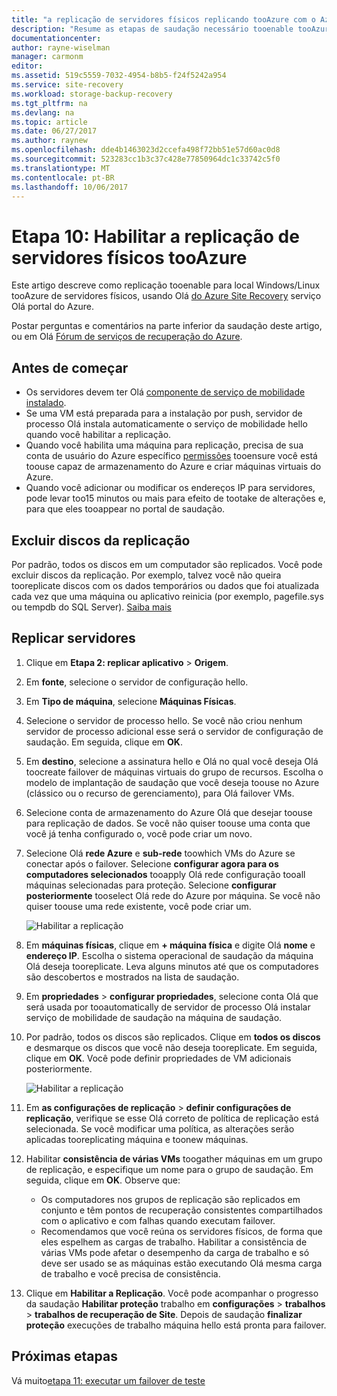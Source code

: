 ```yaml
---
title: "a replicação de servidores físicos replicando tooAzure com o Azure Site Recovery aaaEnable | Microsoft Docs"
description: "Resume as etapas de saudação necessário tooenable tooAzure de replicação de servidores físicos, usando o serviço do Azure Site Recovery Olá"
documentationcenter: 
author: rayne-wiselman
manager: carmonm
editor: 
ms.assetid: 519c5559-7032-4954-b8b5-f24f5242a954
ms.service: site-recovery
ms.workload: storage-backup-recovery
ms.tgt_pltfrm: na
ms.devlang: na
ms.topic: article
ms.date: 06/27/2017
ms.author: raynew
ms.openlocfilehash: dde4b1463023d2ccefa498f72bb51e57d60ac0d8
ms.sourcegitcommit: 523283cc1b3c37c428e77850964dc1c33742c5f0
ms.translationtype: MT
ms.contentlocale: pt-BR
ms.lasthandoff: 10/06/2017
---
```

# <a name="step-10-enable-replication-for-physical-servers-tooazure"></a>Etapa 10: Habilitar a replicação de servidores físicos tooAzure


Este artigo descreve como replicação tooenable para local Windows/Linux tooAzure de servidores físicos, usando Olá [do Azure Site Recovery](site-recovery-overview.md) serviço Olá portal do Azure.

Postar perguntas e comentários na parte inferior da saudação deste artigo, ou em Olá [Fórum de serviços de recuperação do Azure](https://social.msdn.microsoft.com/forums/azure/home?forum=hypervrecovmgr).


## <a name="before-you-start"></a>Antes de começar

- Os servidores devem ter Olá [componente de serviço de mobilidade instalado](physical-walkthrough-install-mobility.md).
- Se uma VM está preparada para a instalação por push, servidor de processo Olá instala automaticamente o serviço de mobilidade hello quando você habilitar a replicação.
- Quando você habilita uma máquina para replicação, precisa de sua conta de usuário do Azure específico [permissões](site-recovery-role-based-linked-access-control.md#permissions-required-to-enable-replication-for-new-virtual-machines) tooensure você está toouse capaz de armazenamento do Azure e criar máquinas virtuais do Azure.
- Quando você adicionar ou modificar os endereços IP para servidores, pode levar too15 minutos ou mais para efeito de tootake de alterações e, para que eles tooappear no portal de saudação.


## <a name="exclude-disks-from-replication"></a>Excluir discos da replicação

Por padrão, todos os discos em um computador são replicados. Você pode excluir discos da replicação. Por exemplo, talvez você não queira tooreplicate discos com os dados temporários ou dados que foi atualizada cada vez que uma máquina ou aplicativo reinicia (por exemplo, pagefile.sys ou tempdb do SQL Server). [Saiba mais](site-recovery-exclude-disk.md)

## <a name="replicate-servers"></a>Replicar servidores

1. Clique em **Etapa 2: replicar aplicativo** > **Origem**.
2. Em **fonte**, selecione o servidor de configuração hello.
3. Em **Tipo de máquina**, selecione **Máquinas Físicas**.
4. Selecione o servidor de processo hello. Se você não criou nenhum servidor de processo adicional esse será o servidor de configuração de saudação. Em seguida, clique em **OK**.
5. Em **destino**, selecione a assinatura hello e Olá no qual você deseja Olá toocreate failover de máquinas virtuais do grupo de recursos. Escolha o modelo de implantação de saudação que você deseja toouse no Azure (clássico ou o recurso de gerenciamento), para Olá failover VMs.
6. Selecione conta de armazenamento do Azure Olá que desejar toouse para replicação de dados. Se você não quiser toouse uma conta que você já tenha configurado o, você pode criar um novo.
7. Selecione Olá **rede Azure** e **sub-rede** toowhich VMs do Azure se conectar após o failover. Selecione **configurar agora para os computadores selecionados** tooapply Olá rede configuração tooall máquinas selecionadas para proteção. Selecione **configurar posteriormente** tooselect Olá rede do Azure por máquina. Se você não quiser toouse uma rede existente, você pode criar um.

    ![Habilitar a replicação](./media/physical-walkthrough-enable-replication/targetsettings.png)

8. Em **máquinas físicas**, clique em **+ máquina física** e digite Olá **nome** e **endereço IP**. Escolha o sistema operacional de saudação da máquina Olá deseja tooreplicate. Leva alguns minutos até que os computadores são descobertos e mostrados na lista de saudação.
9. Em **propriedades** > **configurar propriedades**, selecione conta Olá que será usada por tooautomatically de servidor de processo Olá instalar serviço de mobilidade de saudação na máquina de saudação.
10. Por padrão, todos os discos são replicados. Clique em **todos os discos** e desmarque os discos que você não deseja tooreplicate. Em seguida, clique em **OK**. Você pode definir propriedades de VM adicionais posteriormente.

    ![Habilitar a replicação](./media/physical-walkthrough-enable-replication/enable-replication6.png)
11. Em **as configurações de replicação** > **definir configurações de replicação**, verifique se esse Olá correto de política de replicação está selecionada. Se você modificar uma política, as alterações serão aplicadas tooreplicating máquina e toonew máquinas.
12. Habilitar **consistência de várias VMs** toogather máquinas em um grupo de replicação, e especifique um nome para o grupo de saudação. Em seguida, clique em **OK**. Observe que:

    * Os computadores nos grupos de replicação são replicados em conjunto e têm pontos de recuperação consistentes compartilhados com o aplicativo e com falhas quando executam failover.
    * Recomendamos que você reúna os servidores físicos, de forma que eles espelhem as cargas de trabalho. Habilitar a consistência de várias VMs pode afetar o desempenho da carga de trabalho e só deve ser usado se as máquinas estão executando Olá mesma carga de trabalho e você precisa de consistência.

13. Clique em **Habilitar a Replicação**. Você pode acompanhar o progresso da saudação **Habilitar proteção** trabalho em **configurações** > **trabalhos** > **trabalhos de recuperação de Site**. Depois de saudação **finalizar proteção** execuções de trabalho máquina hello está pronta para failover.

## <a name="next-steps"></a>Próximas etapas

Vá muito[etapa 11: executar um failover de teste](physical-walkthrough-test-failover.md)
